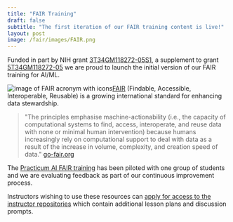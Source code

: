 ```yaml
---
title: "FAIR Training"
draft: false
subtitle: "The first iteration of our FAIR training content is live!"
layout: post
image: /fair/images/FAIR.png
---
```


Funded in part by NIH grant [3T34GM118272-05S1](https://reporter.nih.gov/search/13EDCF0A498DC2D57598B8961CAA4A01A2FFCEB861BF/project-details/10405962), a supplement to grant [5T34GM118272-05](https://reporter.nih.gov/search/13EDCF0A498DC2D57598B8961CAA4A01A2FFCEB861BF/project-details/10163865) we are proud to launch the initial version of our FAIR training for AI/ML.

![image of FAIR acronym with icons](/fair/images/FAIR.png)[FAIR](https://www.go-fair.org/) (Findable, Accessible, Interoperable, Reusable) is a growing international standard for enhancing data stewardship.

> "The principles emphasise machine-actionability (i.e., the capacity of computational systems to find, access, interoperate, and reuse data with none or minimal human intervention) because humans increasingly rely on computational support to deal with data as a result of the increase in volume, complexity, and creation speed of data." [go-fair.org](https://www.go-fair.org/fair-principles/)

The [Practicum AI FAIR training](/courses/FAIR/) has been piloted with one group of students and we are evaluating feedback as part of our continuous improvement process.

Instructors wishing to use these resources can [apply for access to the instructor repositories](https://practicumai.org/instructor_app/) which contain additional lesson plans and discussion prompts.